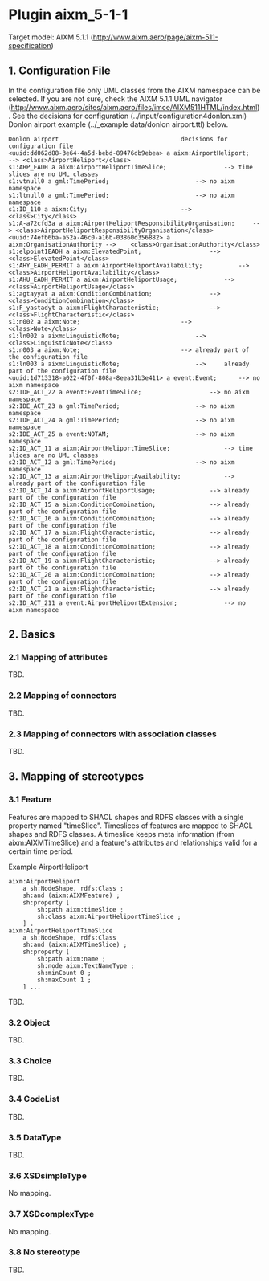 # Plugin aixm_5-1-1

Target model: AIXM 5.1.1 (http://www.aixm.aero/page/aixm-511-specification)

## 1. Configuration File

In the configuration file only UML classes from the AIXM namespace can be selected. If you are not sure, check the AIXM 5.1.1 UML navigator (http://www.aixm.aero/sites/aixm.aero/files/imce/AIXM511HTML/index.html). See the decisions for configuration (../input/configuration4donlon.xml) Donlon airport example (../\_example data/donlon airport.ttl) below.

	Donlon airport									decisions for configuration file
	<uuid:dd062d88-3e64-4a5d-bebd-89476db9ebea> a aixm:AirportHeliport; 	-->	<class>AirportHeliport</class>
	s1:AHP_EADH a aixm:AirportHeliportTimeSlice;				-->	time slices are no UML classes
	s1:vtnull0 a gml:TimePeriod;						-->	no aixm namespace
	s1:ltnull0 a gml:TimePeriod;						-->	no aixm namespace
	s1:ID_110 a aixm:City;							-->	<class>City</class>
	s1:A-a72cfd3a a aixm:AirportHeliportResponsibilityOrganisation;		-->	<class>AirportHeliportResponsibiltyOrganisation</class>
	<uuid:74efb6ba-a52a-46c0-a16b-03860d356882> a aixm:OrganisationAuthority -->	<class>OrganisationAuthority</class>
	s1:elpoint1EADH a aixm:ElevatedPoint;					-->	<class>ElevatedPoint</class>
	s1:AHY_EADH_PERMIT a aixm:AirportHeliportAvailability;			-->	<class>AirportHeliportAvailability</class>
	s1:AHU_EADH_PERMIT a aixm:AirportHeliportUsage;				-->	<class>AirportHeliportUsage</class>
	s1:agtayyat a aixm:ConditionCombination;				-->	<class>ConditionCombination</class>
	s1:F_yastadyt a aixm:FlightCharacteristic;				-->	<class>FlightCharacteristic</class>
	s1:n002 a aixm:Note;							-->	<class>Note</class>
	s1:ln002 a aixm:LinguisticNote;						-->	<class>LinguisticNote</class>
	s1:n003 a aixm:Note;							-->	already part of the configuration file
	s1:ln003 a aixm:LinguisticNote;						--> 	already part of the configuration file
	<uuid:1d713318-a022-4f0f-808a-8eea31b3e411> a event:Event;		-->	no aixm namespace
	s2:IDE_ACT_22 a event:EventTimeSlice;					-->	no aixm namespace
	s2:IDE_ACT_23 a gml:TimePeriod;						-->	no aixm namespace
	s2:IDE_ACT_24 a gml:TimePeriod;						-->	no aixm namespace
	s2:IDE_ACT_25 a event:NOTAM;						-->	no aixm namespace
	s2:ID_ACT_11 a aixm:AirportHeliportTimeSlice;				-->	time slices are no UML classes
	s2:ID_ACT_12 a gml:TimePeriod;						-->	no aixm namespace
	s2:ID_ACT_13 a aixm:AirportHeliportAvailability;			-->	already part of the configuration file
	s2:ID_ACT_14 a aixm:AirportHeliportUsage;				-->	already part of the configuration file
	s2:ID_ACT_15 a aixm:ConditionCombination;				-->	already part of the configuration file
	s2:ID_ACT_16 a aixm:ConditionCombination;				-->	already part of the configuration file
	s2:ID_ACT_17 a aixm:FlightCharacteristic;				-->	already part of the configuration file
	s2:ID_ACT_18 a aixm:ConditionCombination;				-->	already part of the configuration file
	s2:ID_ACT_19 a aixm:FlightCharacteristic;				-->	already part of the configuration file
	s2:ID_ACT_20 a aixm:ConditionCombination;				-->	already part of the configuration file
	s2:ID_ACT_21 a aixm:FlightCharacteristic;				-->	already part of the configuration file
	s2:ID_ACT_211 a event:AirportHeliportExtension;				-->	no aixm namespace

## 2. Basics

### 2.1 Mapping of attributes

TBD.

### 2.2 Mapping of connectors

TBD.

### 2.3 Mapping of connectors with association classes

TBD.

## 3. Mapping of stereotypes

### 3.1 Feature

Features are mapped to SHACL shapes and RDFS classes with a single property named "timeSlice".
Timeslices of features are mapped to SHACL shapes and RDFS classes. A timeslice keeps meta information (from aixm:AIXMTimeSlice) and a feature's attributes and relationships valid for a certain time period. 

Example AirportHeliport
	
	aixm:AirportHeliport
		a sh:NodeShape, rdfs:Class ;
		sh:and (aixm:AIXMFeature) ;
		sh:property [ 
			sh:path aixm:timeSlice ;
			sh:class aixm:AirportHeliportTimeSlice ;
		] .
	aixm:AirportHeliportTimeSlice
		a sh:NodeShape, rdfs:Class
		sh:and (aixm:AIXMTimeSlice) ;
		sh:property [
			sh:path aixm:name ;
			sh:node aixm:TextNameType ;
			sh:minCount 0 ;
			sh:maxCount 1 ;
		] ...
		
TBD.

### 3.2 Object

TBD.

### 3.3 Choice

TBD.

### 3.4 CodeList

TBD.

### 3.5 DataType

TBD.

### 3.6 XSDsimpleType

No mapping.

### 3.7 XSDcomplexType

No mapping.

### 3.8 No stereotype

TBD.
